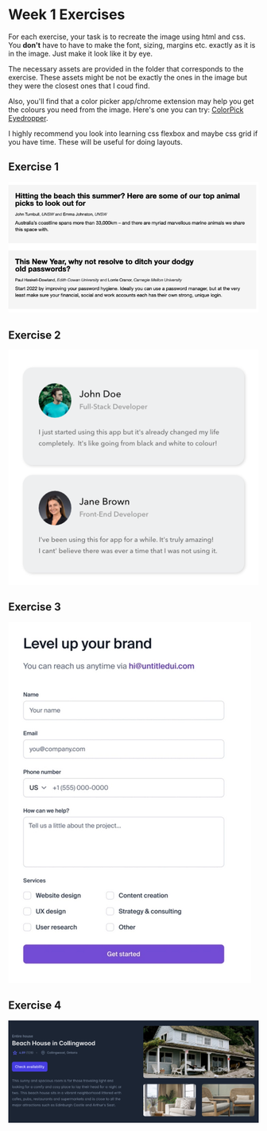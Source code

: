 

# Week 1 Exercises

For each exercise, your task is to recreate the image using html and css. You **don't** have to have to make the font, sizing, margins etc. exactly as it is in the image. Just make it look like it by eye.

The necessary assets are provided in the folder that corresponds to the exercise. These assets might be not be exactly the ones in the image but they were the closest ones that I coud find.

Also, you'll find that a color picker app/chrome extension may help you get the colours you need from the image.  Here's one you can try: [ColorPick Eyedropper](https://chrome.google.com/webstore/detail/colorpick-eyedropper/ohcpnigalekghcmgcdcenkpelffpdolg).

I highly recommend you look into learning css flexbox and maybe css grid if you have time. These will be useful for doing layouts.



## Exercise 1
![ex1](ex1.png)


## Exercise 2
![ex2.png](ex2.png)




## Exercise 3
![ex3.png](ex3.png)



## Exercise 4
![ex4.png](ex4.png)
